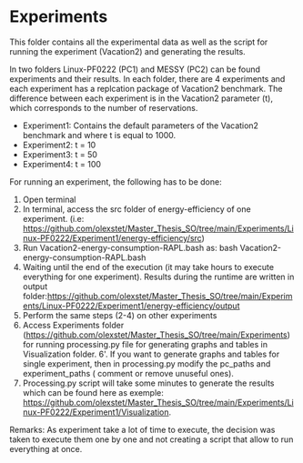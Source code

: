 # Experiments

This folder contains all the experimental data as well as the script for running the experiment (Vacation2) and generating the results. 

In two folders Linux-PF0222 (PC1) and MESSY (PC2) can be found experiments and their results.
In each folder, there are 4 experiments and each experiment has a replcation package of Vacation2 benchmark. 
The difference between each experiment is in the Vacation2 parameter (t), which corresponds to the number of reservations. 

- Experiment1: Contains the default parameters of the Vacation2 benchmark and where t is equal to 1000. 
- Experiment2: t = 10 
- Experiment3: t = 50 
- Experiment4: t = 100 

For running an experiment, the following has to be done: 

1. Open terminal 
2. In terminal, access the src folder of energy-efficiency of one experiment. (i.e: https://github.com/olexstet/Master_Thesis_SO/tree/main/Experiments/Linux-PF0222/Experiment1/energy-efficiency/src) 
3. Run Vacation2-energy-consumption-RAPL.bash as: bash Vacation2-energy-consumption-RAPL.bash
4. Waiting until the end of the execution (it may take hours to execute everything for one experiment). Results during the runtime are written in output folder:https://github.com/olexstet/Master_Thesis_SO/tree/main/Experiments/Linux-PF0222/Experiment1/energy-efficiency/output 
5. Perform the same steps (2-4) on other experiments 
6. Access Experiments folder (https://github.com/olexstet/Master_Thesis_SO/tree/main/Experiments) for running processing.py file for generating graphs and tables in Visualization folder.
6'. If you want to generate graphs and tables for single experiment, then in processing.py modify the pc_paths and experiment_paths ( comment or remove unuseful ones).
7. Processing.py script will take some minutes to generate the results which can be found here as exemple: https://github.com/olexstet/Master_Thesis_SO/tree/main/Experiments/Linux-PF0222/Experiment1/Visualization. 

Remarks: As experiment take a lot of time to execute, the decision was taken to execute them one by one and not creating a script that allow to run everything at once. 

